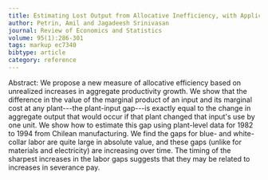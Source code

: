 ```yaml
---
title: Estimating Lost Output from Allocative Inefficiency, with Application to Chile and Firing Costs
author: Petrin, Amil and Jagadeesh Srinivasan
journal: Review of Economics and Statistics
volume: 95(1):286-301
tags: markup ec7340
bibtype: article
category: reference
---
```

Abstract: We propose a new measure of allocative efficiency based on unrealized increases in aggregate productivity growth. We show that the difference in the value of the marginal product of an input and its marginal cost at any plant---the plant-input gap---is exactly equal to the change in aggregate output that would occur if that plant changed that input's use by one unit. We show how to estimate this gap using plant-level data for 1982 to 1994 from Chilean manufacturing. We find the gaps for blue- and white-collar labor are quite large in absolute value, and these gaps (unlike for materials and electricity) are increasing over time. The timing of the sharpest increases in the labor gaps suggests that they may be related to increases in severance pay.
